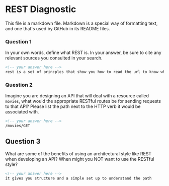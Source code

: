 # REST Diagnostic

This file is a markdown file. Markdown is a special way of formatting text, and one that's used by GitHub in its README files.

### Question 1

In your own words, define what REST is. In your answer, be sure to cite any
relevant sources you consulted in your search.

```md
<!-- your answer here -->
rest is a set of princples that show you how to read the url to know where everything is coming from so you will know how to manipulate it
```

### Question 2

Imagine you are designing an API that will deal with a resource called
`movies`, what would the appropriate RESTful routes be for sending requests to
that API? Please list the path next to the HTTP verb it would be associated
with.

```md
<!-- your answer here -->
/movies/GET
```

## Question 3

What are some of the benefits of using an architectural style like REST when
developing an API? When might you NOT want to use the RESTful style?

```md
<!-- your answer here -->
it gives you structure and a simple set up to understand the path
```